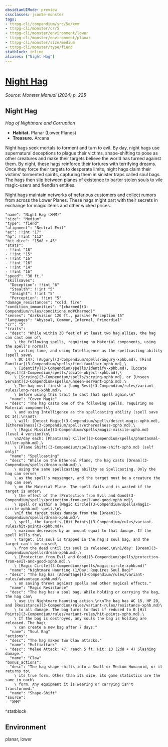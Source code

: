 ```yaml
---
obsidianUIMode: preview
cssclasses: json5e-monster
tags:
- ttrpg-cli/compendium/src/5e/xmm
- ttrpg-cli/monster/cr/5
- ttrpg-cli/monster/environment/lower
- ttrpg-cli/monster/environment/planar
- ttrpg-cli/monster/size/medium
- ttrpg-cli/monster/type/fiend
statblock: inline
aliases: ["Night Hag"]
---
```

# [Night Hag](3-Compendium\bestiary\fiend/night-hag-xmm.md)
*Source: Monster Manual (2024) p. 225*  

## Night Hag

*Hag of Nightmare and Corruption*

- **Habitat.** Planar (Lower Planes)  
- **Treasure.** Arcana  

Night hags seek mortals to torment and turn to evil. By day, night hags use supernatural deceptions to plague their victims, shape-shifting to pose as other creatures and make their targets believe the world has turned against them. By night, these hags reinforce their tortures with terrifying dreams. Once they force their targets to desperate limits, night hags claim their victims' tormented spirits, capturing them in sinister traps called soul bags. The hags then slip between planes of existence to barter stolen souls to vile magic-users and fiendish entities.

Night hags maintain networks of nefarious customers and collect rumors from across the Lower Planes. These hags might part with their secrets in exchange for magic items and other wicked prices.

```statblock
"name": "Night Hag (XMM)"
"size": "Medium"
"type": "fiend"
"alignment": "Neutral Evil"
"ac": !!int "17"
"hp": !!int "112"
"hit_dice": "15d8 + 45"
"stats":
- !!int "18"
- !!int "15"
- !!int "16"
- !!int "16"
- !!int "14"
- !!int "16"
"speed": "30 ft."
"skillsaves":
  "Deception": !!int "6"
  "Stealth": !!int "5"
  "Insight": !!int "5"
  "Perception": !!int "5"
"damage_resistances": "cold, fire"
"condition_immunities": "[charmed](3-Compendium/rules/conditions.md#Charmed)"
"senses": "darkvision 120 ft., passive Perception 15"
"languages": "Abyssal, Common, Infernal, Primordial"
"cr": "5"
"traits":
- "desc": "While within 30 feet of at least two hag allies, the hag can cast one of\
    \ the following spells, requiring no Material components, using the spell's normal\
    \ casting time, and using Intelligence as the spellcasting ability (spell save\
    \ DC 14): [Augury](3-Compendium/spells/augury-xphb.md), [Find Familiar](3-Compendium/spells/find-familiar-xphb.md),\
    \ [Identify](3-Compendium/spells/identify-xphb.md), [Locate Object](3-Compendium/spells/locate-object-xphb.md),\
    \ [Scrying](3-Compendium/spells/scrying-xphb.md), or [Unseen Servant](3-Compendium/spells/unseen-servant-xphb.md).\
    \ The hag must finish a [Long Rest](3-Compendium/rules/variant-rules/long-rest-xphb.md)\
    \ before using this trait to cast that spell again.\n"
  "name": "Coven Magic"
- "desc": "The hag casts one of the following spells, requiring no Material components\
    \ and using Intelligence as the spellcasting ability (spell save DC 14):\n\nAt\
    \ will: [Detect Magic](3-Compendium/spells/detect-magic-xphb.md), [Etherealness](3-Compendium/spells/etherealness-xphb.md),\
    \ [Magic Missile](3-Compendium/spells/magic-missile-xphb.md) (level 4 version)\n\
    \n2/day each: [Phantasmal Killer](3-Compendium/spells/phantasmal-killer-xphb.md),\
    \ [Plane Shift](3-Compendium/spells/plane-shift-xphb.md) (self only)"
  "name": "Spellcasting"
- "desc": "While on the Ethereal Plane, the hag casts [Dream](3-Compendium/spells/dream-xphb.md),\
    \ using the same spellcasting ability as Spellcasting. Only the hag can serve\
    \ as the spell's messenger, and the target must be a creature the hag can see\
    \ on the Material Plane. The spell fails and is wasted if the target is under\
    \ the effect of the [Protection from Evil and Good](3-Compendium/spells/protection-from-evil-and-good-xphb.md)\
    \ spell or within a [Magic Circle](3-Compendium/spells/magic-circle-xphb.md) spell.\n\
    \nIf the target takes damage from the [Dream](3-Compendium/spells/dream-xphb.md)\
    \ spell, the target's [Hit Points](3-Compendium/rules/variant-rules/hit-points-xphb.md)\
    \ maximum decreases by an amount equal to that damage. If the spell kills the\
    \ target, its soul is trapped in the hag's soul bag, and the target can't be raised\
    \ from the dead until its soul is released.\n\n1/day: [Dream](3-Compendium/spells/dream-xphb.md),\
    \ [Protection from Evil and Good](3-Compendium/spells/protection-from-evil-and-good-xphb.md),\
    \ [Magic Circle](3-Compendium/spells/magic-circle-xphb.md)"
  "name": "Nightmare Haunting (1/Day; Requires Soul Bag)"
- "desc": "The hag has [Advantage](3-Compendium/rules/variant-rules/advantage-xphb.md)\
    \ on saving throws against spells and other magical effects."
  "name": "Magic Resistance"
- "desc": "The hag has a soul bag. While holding or carrying the bag, the hag can\
    \ use its Nightmare Haunting action.\n\nThe bag has AC 15, HP 20, and [Resistance](3-Compendium/rules/variant-rules/resistance-xphb.md)\
    \ to all damage. The bag turns to dust if reduced to 0 [Hit Points](3-Compendium/rules/variant-rules/hit-points-xphb.md).\
    \ If the bag is destroyed, any souls the bag is holding are released. The hag\
    \ can create a new bag after 7 days."
  "name": "Soul Bag"
"actions":
- "desc": "The hag makes two Claw attacks."
  "name": "Multiattack"
- "desc": "Melee Attack: +7, reach 5 ft. Hit: 13 (2d8 + 4) Slashing damage."
  "name": "Claw"
"bonus_actions":
- "desc": "The hag shape-shifts into a Small or Medium Humanoid, or it returns to\
    \ its true form. Other than its size, its game statistics are the same in each\
    \ form. Any equipment it is wearing or carrying isn't transformed."
  "name": "Shape-Shift"
"source":
- "XMM"
```
^statblock

## Environment

planar, lower